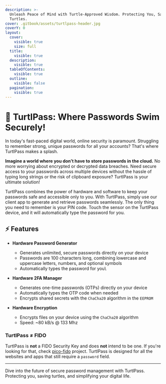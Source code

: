 ```yaml
---
description: >-
  Unleash Peace of Mind with Turtle-Approved Wisdom. Protecting You, Saving
  Turtles.
cover: .gitbook/assets/turtlpass-header.jpg
coverY: 0
layout:
  cover:
    visible: true
    size: full
  title:
    visible: true
  description:
    visible: true
  tableOfContents:
    visible: true
  outline:
    visible: false
  pagination:
    visible: true
---
```


# 🐢 TurtlPass: Where Passwords Swim Securely!

In today's fast-paced digital world, online security is paramount. Struggling to remember strong, unique passwords for all your accounts? That's where TurtlPass makes a splash.

**Imagine a world where you don’t have to store passwords in the cloud.** No more worrying about encrypted or decrypted data breaches. Need secure access to your passwords across multiple devices without the hassle of typing long strings or the risk of clipboard exposure? TurtlPass is your ultimate solution!

TurtlPass combines the power of hardware and software to keep your passwords safe and accessible only to you. With TurtlPass, simply use our client app to generate and retrieve passwords seamlessly. The only thing you need to remember is your PIN code. Touch the sensor on the TurtlPass device, and it will automatically type the password for you.

## ⚡ Features

* **Hardware Password Generator**
  * Generates unlimited, secure passwords directly on your device
  * Passwords are 100 characters long, combining lowercase and uppercase letters, numbers, and optional symbols
  * Automatically types the password for you\

* **Hardware 2FA Manager**
  * Generates one-time passwords (OTPs) directly on your device
  * Automatically types the OTP code when needed
  *   Encrypts shared secrets with the `ChaCha20` algorithm in the `EEPROM`


* **Hardware Encryption**
  * Encrypts files on your device using the `ChaCha20` algorithm
  * Speed: \~80 kB/s @ 133 Mhz

### TurtlPass ≠ FIDO

TurtlPass is **not** a FIDO Security Key and does **not** intend to be one. If you're looking for that, check [pico-fido](https://github.com/polhenarejos/pico-fido) project. TurtlPass is designed for all the websites and apps that still require a `password` field.

***

Dive into the future of secure password management with TurtlPass. Protecting you, saving turtles, and simplifying your digital life.

